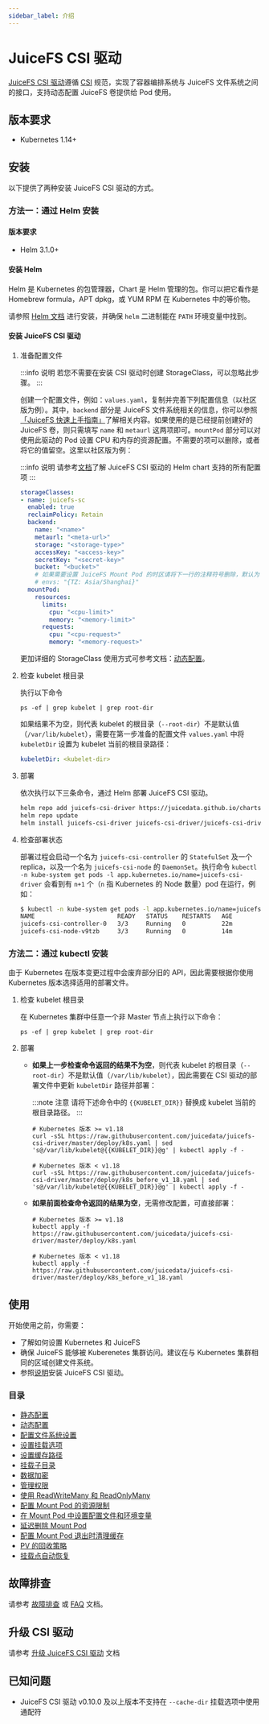```yaml
---
sidebar_label: 介绍
---
```


# JuiceFS CSI 驱动

[JuiceFS CSI 驱动](https://github.com/juicedata/juicefs-csi-driver)遵循 [CSI](https://github.com/container-storage-interface/spec/blob/master/spec.md) 规范，实现了容器编排系统与 JuiceFS 文件系统之间的接口，支持动态配置 JuiceFS 卷提供给 Pod 使用。

## 版本要求

- Kubernetes 1.14+

## 安装

以下提供了两种安装 JuiceFS CSI 驱动的方式。

### 方法一：通过 Helm 安装

#### 版本要求

- Helm 3.1.0+

#### 安装 Helm

Helm 是 Kubernetes 的包管理器，Chart 是 Helm 管理的包。你可以把它看作是 Homebrew formula，APT dpkg，或 YUM RPM 在 Kubernetes 中的等价物。

请参照 [Helm 文档](https://helm.sh/docs/intro/install) 进行安装，并确保 `helm` 二进制能在 `PATH` 环境变量中找到。

#### 安装 JuiceFS CSI 驱动

1. 准备配置文件

   :::info 说明
   若您不需要在安装 CSI 驱动时创建 StorageClass，可以忽略此步骤。
   :::

   创建一个配置文件，例如：`values.yaml`，复制并完善下列配置信息（以社区版为例）。其中，`backend` 部分是 JuiceFS 文件系统相关的信息，你可以参照[「JuiceFS 快速上手指南」](https://juicefs.com/docs/zh/community/quick_start_guide)了解相关内容。如果使用的是已经提前创建好的 JuiceFS 卷，则只需填写 `name` 和 `metaurl` 这两项即可。`mountPod` 部分可以对使用此驱动的 Pod 设置 CPU 和内存的资源配置。不需要的项可以删除，或者将它的值留空。这里以社区版为例：

   :::info 说明
   请参考[文档](https://github.com/juicedata/charts/blob/main/charts/juicefs-csi-driver/README.md#values)了解 JuiceFS CSI 驱动的 Helm chart 支持的所有配置项
   :::

   ```yaml title="values.yaml"
   storageClasses:
   - name: juicefs-sc
     enabled: true
     reclaimPolicy: Retain
     backend:
       name: "<name>"
       metaurl: "<meta-url>"
       storage: "<storage-type>"
       accessKey: "<access-key>"
       secretKey: "<secret-key>"
       bucket: "<bucket>"
       # 如果需要设置 JuiceFS Mount Pod 的时区请将下一行的注释符号删除，默认为 UTC 时间。
       # envs: "{TZ: Asia/Shanghai}"
     mountPod:
       resources:
         limits:
           cpu: "<cpu-limit>"
           memory: "<memory-limit>"
         requests:
           cpu: "<cpu-request>"
           memory: "<memory-request>"
   ```
   
   更加详细的 StorageClass 使用方式可参考文档：[动态配置](./examples/dynamic-provisioning.md)。

2. 检查 kubelet 根目录

   执行以下命令

   ```shell
   ps -ef | grep kubelet | grep root-dir
   ```

   如果结果不为空，则代表 kubelet 的根目录（`--root-dir`）不是默认值（`/var/lib/kubelet`），需要在第一步准备的配置文件 `values.yaml` 中将 `kubeletDir` 设置为 kubelet 当前的根目录路径：

   ```yaml
   kubeletDir: <kubelet-dir>
   ```

3. 部署

   依次执行以下三条命令，通过 Helm 部署 JuiceFS CSI 驱动。

   ```sh
   helm repo add juicefs-csi-driver https://juicedata.github.io/charts/
   helm repo update
   helm install juicefs-csi-driver juicefs-csi-driver/juicefs-csi-driver -n kube-system -f ./values.yaml
   ```

4. 检查部署状态

   部署过程会启动一个名为 `juicefs-csi-controller` 的 `StatefulSet` 及一个 replica，以及一个名为 `juicefs-csi-node` 的 `DaemonSet`。执行命令 `kubectl -n kube-system get pods -l app.kubernetes.io/name=juicefs-csi-driver` 会看到有 `n+1` 个（`n` 指 Kubernetes 的 Node 数量）pod 在运行，例如：

   ```sh
   $ kubectl -n kube-system get pods -l app.kubernetes.io/name=juicefs-csi-driver
   NAME                       READY   STATUS    RESTARTS   AGE
   juicefs-csi-controller-0   3/3     Running   0          22m
   juicefs-csi-node-v9tzb     3/3     Running   0          14m
   ```

### 方法二：通过 kubectl 安装

由于 Kubernetes 在版本变更过程中会废弃部分旧的 API，因此需要根据你使用 Kubernetes 版本选择适用的部署文件。

1. 检查 kubelet 根目录

   在 Kubernetes 集群中任意一个非 Master 节点上执行以下命令：

   ```shell
   ps -ef | grep kubelet | grep root-dir
   ```

2. 部署

   - **如果上一步检查命令返回的结果不为空**，则代表 kubelet 的根目录（`--root-dir`）不是默认值（`/var/lib/kubelet`），因此需要在 CSI 驱动的部署文件中更新 `kubeletDir` 路径并部署：

     :::note 注意
     请将下述命令中的 `{{KUBELET_DIR}}` 替换成 kubelet 当前的根目录路径。
     :::

     ```shell
     # Kubernetes 版本 >= v1.18
     curl -sSL https://raw.githubusercontent.com/juicedata/juicefs-csi-driver/master/deploy/k8s.yaml | sed 's@/var/lib/kubelet@{{KUBELET_DIR}}@g' | kubectl apply -f -
     ```

     ```shell
     # Kubernetes 版本 < v1.18
     curl -sSL https://raw.githubusercontent.com/juicedata/juicefs-csi-driver/master/deploy/k8s_before_v1_18.yaml | sed 's@/var/lib/kubelet@{{KUBELET_DIR}}@g' | kubectl apply -f -
     ```

   - **如果前面检查命令返回的结果为空**，无需修改配置，可直接部署：

     ```shell
     # Kubernetes 版本 >= v1.18
     kubectl apply -f https://raw.githubusercontent.com/juicedata/juicefs-csi-driver/master/deploy/k8s.yaml
     ```

     ```shell
     # Kubernetes 版本 < v1.18
     kubectl apply -f https://raw.githubusercontent.com/juicedata/juicefs-csi-driver/master/deploy/k8s_before_v1_18.yaml
     ```

## 使用

开始使用之前，你需要：

* 了解如何设置 Kubernetes 和 JuiceFS
* 确保 JuiceFS 能够被 Kuberenetes 集群访问。建议在与 Kubernetes 集群相同的区域创建文件系统。
* 参照[说明](#安装)安装 JuiceFS CSI 驱动。

### 目录

* [静态配置](examples/static-provisioning.md)
* [动态配置](examples/dynamic-provisioning.md)
* [配置文件系统设置](examples/format-options.md)
* [设置挂载选项](examples/mount-options.md)
* [设置缓存路径](examples/cache-dir.md)
* [挂载子目录](examples/subpath.md)
* [数据加密](examples/encrypt.md)
* [管理权限](examples/permission.md)
* [使用 ReadWriteMany 和 ReadOnlyMany](examples/rwx-and-rox.md)
* [配置 Mount Pod 的资源限制](examples/mount-resources.md)
* [在 Mount Pod 中设置配置文件和环境变量](examples/config-and-env.md)
* [延迟删除 Mount Pod](examples/delay-delete.md)
* [配置 Mount Pod 退出时清理缓存](examples/cache-clean.md)
* [PV 的回收策略](examples/reclaim-policy.md)
* [挂载点自动恢复](recover_failed_mountpoint.md)

## 故障排查

请参考 [故障排查](troubleshooting.md) 或 [FAQ](faq) 文档。

## 升级 CSI 驱动

请参考 [升级 JuiceFS CSI 驱动](upgrade-csi-driver.md) 文档

## 已知问题

- JuiceFS CSI 驱动 v0.10.0 及以上版本不支持在 `--cache-dir` 挂载选项中使用通配符
